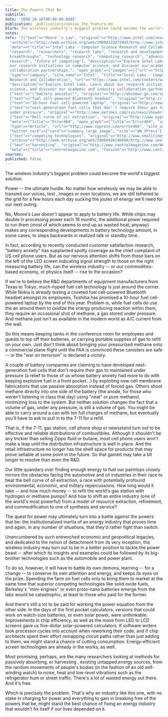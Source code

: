 ```yaml
---
title: The Powers That Be
subtitle: 
date: '2008-10-16T00:00:00.000Z'
publication: _publications/nokias_the_feature.md
blurb: The wireless industry's biggest problem could become the world's biggest solution.
notes: 
refs: '[{"text"=>"Moore''s Law", "original"=>"http://www.intel.com/research/silicon/mooreslaw.htm",
  "archive"=>"http://web.archive.org/web/20090323072845/http://www.intel.com:80/research/silicon/mooreslaw.htm",
  "meta"=>{"title"=>"Intel Labs - Computer Science Research and Collaboration", "keywords"=>["labs",
  "research", "researchers", "research labs", "research and development", "technological
  breakthroughs", "technology research", "computing research", "advanced computer
  research", "future of computing"], "description"=>"Explore Intel Labs. Learn about
  our research initiatives in computer science, and discover our academic and industry
  collaboration partnerships.", "open_graph"=>{"images"=>[{"url"=>"https://www.intel.com/apps/settings/wcm/designs/intel/us/en/images/resources/printlogo.png"}],
  "type"=>"company", "site_name"=>"Intel", "title"=>"Intel Labs - Computer Science
  Research and Collaboration", "url"=>"https://www.intel.com/content/www/us/en/research/overview.html",
  "description"=>"Explore Intel Labs. Learn about our research initiatives in computer
  science, and discover our academic and industry collaboration partnerships."}, "favicon"=>"http://www.intel.com/etc.clientlibs/settings/wcm/designs/ver/6.8.1333/intel/default/resources/favicon.ico"}},
  {"text"=>"\"battery anxiety\"", "original"=>"http://abcnews.go.com/sections/tech/TechTV/innovations01_2.html"},
  {"text"=>"fuel cell-powered Bluetooth headset", "original"=>"http://finance.myway.com/jsp/nw/nwdt_ge.jsp?news_id=dji-00030720040615&feed=dji&date=20040615"},
  {"text"=>"10-hour fuel cell-powered laptop", "original"=>"http://news.bbc.co.uk/2/hi/technology/3837585.stm"},
  {"text"=>"next-generation fuel cells that don''t require their gas to maintained
  under pressure", "original"=>"http://www.eetimes.com/sys/news/showArticle.jhtml?articleId=22100806"},
  {"text"=>"bell curve of oil extraction", "original"=>"http://www.nypress.com/17/22/feature/AaronNaparstek.cfm",
  "meta"=>{"title"=>"Error404", "open_graph"=>{"title"=>"Error404", "images"=>[{"url"=>"http://www.nypress.com/news-portlet/img/ogimage_default.jpg"}],
  "type"=>"Article", "url"=>"http://www.nypress.com/error404", "site_name"=>"www.nypress.com"},
  "twitter_card"=>{"card"=>"summary_large_image", "site"=>"@N_YPress"}, "favicon"=>"http://www.nypress.com/base-portlet/webrsrc/ctxvar/f7b4629b-4a0c-4f58-ade7-0d8300181f41.jpeg"}},
  {"text"=>"competing technologies", "original"=>"http://www.smalltimes.com/document_display.cfm?document_id=3730",
  "archive"=>"http://web.archive.org/web/20060426140848/http://www.smalltimes.com:80/document_display.cfm?document_id=3730"},
  {"text"=>"harvesting", "original"=>"http://www.controlmagazine.com/Web_First/CT.nsf/ArticleID/SKUN-5Y3K5R/",
  "meta"=>{"title"=>"controlmagazine.com", "favicon"=>"http://www.controlmagazine.com/favicon.ico"}}]'
sources: 
published: false
---
```

The wireless industry's biggest problem could become the world's biggest solution.

  
Power -- the ultimate hurdle. No matter how wirelessly we may be able to transmit our voices, text , images or even locations, we are still tethered to the grid for a few hours each day sucking the joules of energy we'll need for our next outing.

No, Moore's Law doesn't appear to apply to battery life. While chips may double in processing power each 18 months, the additional power required to run them (most of which seems to end up as wasted heat, anyway) makes any corresponding developments in battery technology amount, in some cases, to steps backwards in realized talk or standby time.

In fact, according to recently conducted customer satisfaction research, "battery anxiety" has supplanted spotty coverage as the chief complaint of US cell phone users. But as our nervous attention shifts from those bars on the left of the LED screen indicating signal strength to those on the right measuring battery life, can the wireless industry -- or our commodities-based economy, or physics itself -- rise to the occasion?

If we're to believe the R&D departments of equipment manufacturers from Texas to Tokyo, much-hyped fuel cell technology is just around the corner. While Nokia is already testing a coveted fuel cell-powered Bluetooth headset amongst its employees, Toshiba has promised a 10-hour fuel cell-powered laptop by the end of this year. Problem is, while fuel cells do use the air around them to oxidize the energy producing reaction within them, they require an occasional shot of methane, a gas stored under pressure. And methane just isn't as available in the modern world as A/C current from the wall.

So this means keeping tanks in the conference room for employees and guests to top off their batteries, or carrying portable supplies of gas to refill on your own. Just don't think about bringing your pressurized methane onto a commercial plane flight until the FAA is convinced these canisters are safe -- or the "war on terrorism" is declared a victory.

A couple of battery companies are claiming to have developed next-generation fuel cells that don't require their gas to maintained under pressure (a relief to those of us whose battery anxiety had more to do with keeping explosive fuel in a front pocket...) by exploiting new cell membrane fabrications that use passive absorption instead of forced gas. Others shoot methane directly into one side of the battery (the anode, for those who weren't listening in class that day) using "neat" or pure methanol, minimizing loss to the system. But neither solution changes the fact that a volume of gas, under any pressure, is still a volume of gas. You might be able to carry around a can with ten full charges of methane, but eventually you'll have to ask to pull in to the 7-11 for a refill.

That is, if the 7-11, gas station, cell phone shop or newsstand turn out to be effective and reliable distributions of combustibles. Although it shouldn't be any trickier than selling Zippo fluid or butane, most cell phone users won't make a leap until the distribution infrastructure is well in place. And the retail infrastructure no longer has the shelf space for products that may prove sellable at some point in the future. So that gambit may take a bit longer to resolve than even the R&D.

Our little quandary over finding enough energy to fuel our palmtops closely mirrors the obstacles facing the automotive and oil industries in their race to beat the bell curve of oil extraction, a race with potentially profound environmental, economic, and military repercussions. How long would it take -- and how much money -- to refit the world's gas station with hydrogen or methane pumps? And how to shift an entire industry (one of the world's most powerful) from a model of resource extraction, refinement, and commodification to one of synthesis and service?

The quest for power may ultimately turn into a battle against the powers that be: the institutionalized inertia of an energy industry that proves time and again, in any number of situations, that they'd rather fight than switch.

Unencumbered by such entrenched economic and geopolitical legacies, and dedicated to the notion of detachment from its very inception, the wireless industry may turn out to be in a better position to tackle the power beast -- after which its insights and examples could be followed by its big-brother technologies such as the automobile and power plant.

To do so, however, it will have to battle its own demons, learning -- for a change -- to conserve its own attention and energy, and keeps its eyes on the prize. Spending the farm on fuel cells only to bring them to market at the same time that superior competing technologies like solid oxide fuels, Berkeley's "mini-engines" or even proto-nano batteries emerge from the labs would be catastrophic, at least to those who paid for the former.

And there's still a lot to be said for working the power equation from the other side. In the days of the first pocket calculators, versions that could work on watch-size batteries, or even solar power, were unthinkable. Improvements in chip efficiency, as well as the move from LED to LCD screens gave us five-dollar solar-powered calculators. If software writers took processor cycles into account when reworking their code, and if chip architects spent their effort remapping circuit paths rather than just adding to them, we might stand a chance of cutting consumption. Energy-efficient screen technologies are already in the works, as well.

Most promising, perhaps, are the many researchers looking at methods for passively absorbing, or harvesting , existing untapped energy sources, from the random movements of people's bodies (in the fashion of an old self-winding watch) to noise, heat and low-level vibrations such as the refrigerator hum or street traffic. There's a lot of wasted energy out there. And it's free.

Which is precisely the problem. That's why an industry like this one, with no stake in charging for power and everything to gain in breaking free of the powers that be, might stand the best chance of fixing an energy industry that wouldn't fix itself if our lives depended on it.
